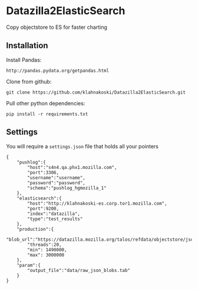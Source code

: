 Datazilla2ElasticSearch
=======================

Copy objectstore to ES for faster charting




Installation
------------

Install Pandas:

    http://pandas.pydata.org/getpandas.html

Clone from github:

    git clone https://github.com/klahnakoski/Datazilla2ElasticSearch.git

Pull other python dependencies:

    pip install -r requirements.txt


Settings
--------

You will require a ```settings.json``` file that holds all your pointers

	{
		"pushlog":{
			"host":"s4n4.qa.phx1.mozilla.com",
			"port":3306,
			"username":"username",
			"password":"password",
			"schema":"pushlog_hgmozilla_1"
		},
		"elasticsearch":{
			"host":"http://klahnakoski-es.corp.tor1.mozilla.com",
			"port":9200,
			"index":"datazilla",
			"type":"test_results"
		},
		"production":{
			"blob_url":"https://datazilla.mozilla.org/talos/refdata/objectstore/json_blob",
			"threads":20,
			"min": 1490000,
			"max": 3000000
		},
		"param":{
		    "output_file":"data/raw_json_blobs.tab"
		}
	}



